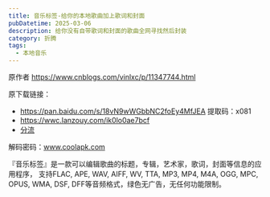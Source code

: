 ```yaml
---
title: 音乐标签-给你的本地歌曲加上歌词和封面
pubDatetime: 2025-03-06
description: 给你没有自带歌词和封面的歌曲全网寻找然后封装
category: 折腾
tags:
  - 本地音乐
---
```

原作者 https://www.cnblogs.com/vinlxc/p/11347744.html

原下载链接：

* https://pan.baidu.com/s/18vN9wWGbbNC2foEy4MfJEA 提取码：x081    
* https://wwc.lanzouy.com/ik0lo0ae7bcf
* [分流](https://cdn.jsdelivr.net/gh/invmy/fuwari@blog/cms/MusicTag-v1.0.9.0.zip)

解码密码：www.coolapk.com

『音乐标签』是一款可以编辑歌曲的标题，专辑，艺术家，歌词，封面等信息的应用程序， 支持FLAC, APE, WAV, AIFF, WV, TTA, MP3, MP4, M4A, OGG, MPC, OPUS, WMA, DSF, DFF等音频格式，绿色无广告，无任何功能限制。
